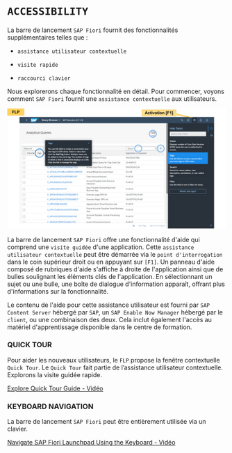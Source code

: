 # **`ACCESSIBILITY`**

La barre de lancement `SAP Fiori` fournit des fonctionnalités supplémentaires telles que :

- `assistance utilisateur contextuelle`

- `visite rapide`

- `raccourci clavier`

Nous explorerons chaque fonctionnalité en détail. Pour commencer, voyons comment `SAP Fiori` fournit une `assistance contextuelle` aux utilisateurs.

![](../../99%20-%20Ressources/01_Basics%20of%20SAP%20Fiori%20-%2002_SAP%20Fiori%20Launchpad%20-%2004_Accessibility%20-%2001.png)

La barre de lancement `SAP Fiori` offre une fonctionnalité d'aide qui comprend une `visite guidée` d'une application. Cette `assistance utilisateur contextuelle` peut être démarrée via le `point d'interrogation` dans le coin supérieur droit ou en appuyant sur `[F1]`. Un panneau d'aide composé de rubriques d'aide s'affiche à droite de l'application ainsi que de bulles soulignant les éléments clés de l'application. En sélectionnant un sujet ou une bulle, une boîte de dialogue d'information apparaît, offrant plus d'informations sur la fonctionnalité.

Le contenu de l'aide pour cette assistance utilisateur est fourni par `SAP Content Server` hébergé par `SAP`, un `SAP Enable Now Manager` hébergé par le `client`, ou une combinaison des deux. Cela inclut également l'accès au matériel d'apprentissage disponible dans le centre de formation.

### **QUICK TOUR**

Pour aider les nouveaux utilisateurs, le `FLP` propose la fenêtre contextuelle `Quick Tour`. Le `Quick Tour` fait partie de l’assistance utilisateur contextuelle. Explorons la visite guidée rapide.

[Explore Quick Tour Guide - Vidéo](https://learning.sap.com/learning-journey/learn-the-basics-of-sap-fiori/using-sap-fiori-launchpad_a9103226-f903-4afb-b471-c07be29c59e3)

### **KEYBOARD NAVIGATION**

La barre de lancement `SAP Fiori` peut être entièrement utilisée via un clavier.

[Navigate SAP Fiori Launchpad Using the Keyboard - Vidéo](https://learning.sap.com/learning-journey/learn-the-basics-of-sap-fiori/using-sap-fiori-launchpad_a9103226-f903-4afb-b471-c07be29c59e3)
